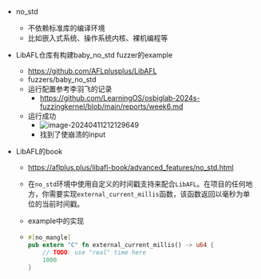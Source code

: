 - no_std
  - 不依赖标准库的编译环境
  - 比如嵌入式系统、操作系统内核、裸机编程等
- LibAFL仓库有构建baby_no_std fuzzer的example
  - https://github.com/AFLplusplus/LibAFL
  - fuzzers/baby_no_std
  - 运行配置参考李羽飞的记录
    - https://github.com/LearningOS/osbiglab-2024s-fuzzingkernel/blob/main/reports/week6.md
  - 运行成功
    - ![image-20240411212129649](C:\Users\qi\AppData\Roaming\Typora\typora-user-images\image-20240411212129649.png)
    - 找到了使崩溃的input

- LibAFL的book

  - https://aflplus.plus/libafl-book/advanced_features/no_std.html

  - 在`no_std`环境中使用自定义的时间戳支持来配合`LibAFL`。在项目的任何地方，你需要实现`external_current_millis`函数，该函数返回以毫秒为单位的当前时间戳。

  - example中的实现

  - ```rust
    #[no_mangle]
    pub extern "C" fn external_current_millis() -> u64 {
        // TODO: use "real" time here
        1000
    }
    ```

    

